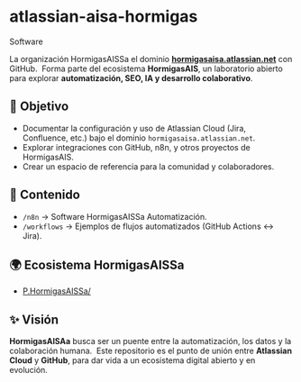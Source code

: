 # atlassian-aisa-hormigas
Software

La organización HormigasAISSa el dominio **[hormigasaisa.atlassian.net](https://hormigasaisa.atlassian.net)** con GitHub.  
Forma parte del ecosistema **HormigasAIS**, un laboratorio abierto para explorar **automatización, SEO, IA y desarrollo colaborativo**. 

## 🚀 Objetivo
- Documentar la configuración y uso de Atlassian Cloud (Jira, Confluence, etc.) bajo el dominio `hormigasaisa.atlassian.net`.
- Explorar integraciones con GitHub, n8n, y otros proyectos de HormigasAIS.
- Crear un espacio de referencia para la comunidad y colaboradores. 

## 📂 Contenido
- `/n8n` → Software HormigasAISSa Automatización.  
- `/workflows` → Ejemplos de flujos automatizados (GitHub Actions ↔ Jira).  

## 🌍 Ecosistema HormigasAISSa
- [P.HormigasAISSa/](https://hormigasaisa.atlassian.net/browse/KAN) 

## ✨ Visión
**HormigasAISAa** busca ser un puente entre la automatización, los datos y la colaboración humana.  
Este repositorio es el punto de unión entre **Atlassian Cloud** y **GitHub**, para dar vida a un ecosistema digital abierto y en evolución.
